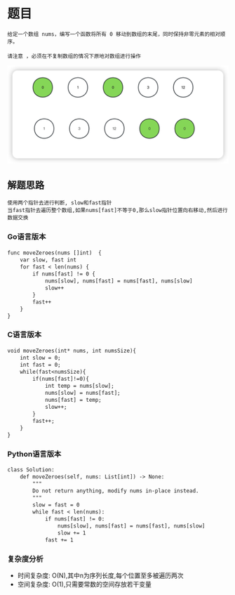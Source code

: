 <!--
 * @Date: 2023-03-01 14:51:09
 * @Author: Bruce
 * @Description: 
-->
# 题目

```
给定一个数组 nums，编写一个函数将所有 0 移动到数组的末尾，同时保持非零元素的相对顺序。

请注意 ，必须在不复制数组的情况下原地对数组进行操作
```

<img src="./../images/simple/283/283.png">

## 解题思路

```
使用两个指针去进行判断, slow和fast指针
当fast指针去遍历整个数组,如果nums[fast]不等于0,那么slow指针位置向右移动,然后进行数据交换
```

### **Go语言版本**

```
func moveZeroes(nums []int)  {
    var slow, fast int
    for fast < len(nums) {
        if nums[fast] != 0 {
            nums[slow], nums[fast] = nums[fast], nums[slow]
            slow++
        }
        fast++
    }
}
```

### **C语言版本**

```
void moveZeroes(int* nums, int numsSize){
    int slow = 0; 
    int fast = 0;
    while(fast<numsSize){
        if(nums[fast]!=0){
            int temp = nums[slow];
            nums[slow] = nums[fast];
            nums[fast] = temp;
            slow++;
        }
        fast++;
    }
}
```

### **Python语言版本**

```
class Solution:
    def moveZeroes(self, nums: List[int]) -> None:
        """
        Do not return anything, modify nums in-place instead.
        """
        slow = fast = 0
        while fast < len(nums):
            if nums[fast] != 0:
                nums[slow], nums[fast] = nums[fast], nums[slow]
                slow += 1
            fast += 1
```

### **复杂度分析**
- 时间复杂度: O(N),其中n为序列长度,每个位置至多被遍历两次
- 空间复杂度: O(1),只需要常数的空间存放若干变量
